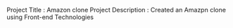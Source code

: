Project Title : Amazon clone
Project Description : Created an Amazpn clone using Front-end Technologies
